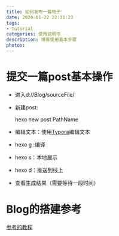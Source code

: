 ```yaml
---
title: 如何发布一篇帖子
date: 2020-01-22 22:31:23
tags:
- tutorial
categories: 使用说明书
description: 博客使用基本步骤
photos:
---
```

# 提交一篇post基本操作
- 进入d://Blog/sourceFile/

- 新建post:

  hexo new post PathName

- 编辑文本：使用[Typora](https://www.typora.io/)编辑文本

- hexo g :编译

- hexo s：本地展示

- hexo d：推送到线上

- 查看生成结果（需要等待一段时间）

# Blog的搭建参考

[参考的教程](https://blog.csdn.net/sinat_37781304/article/details/82729029)